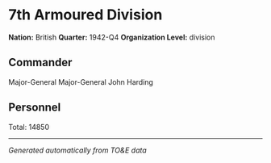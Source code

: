 # 7th Armoured Division

**Nation:** British
**Quarter:** 1942-Q4
**Organization Level:** division

## Commander

Major-General Major-General John Harding

## Personnel

Total: 14850

---
*Generated automatically from TO&E data*

